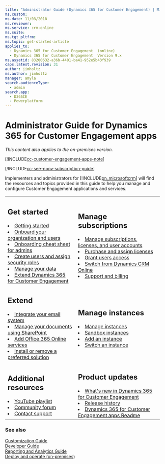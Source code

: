 ```yaml
---
title: "Administrator Guide (Dynamics 365 for Customer Engagement) | MicrosoftDocs"
ms.custom:
ms.date: 11/08/2018
ms.reviewer:
ms.service: crm-online
ms.suite:
ms.tgt_pltfrm:
ms.topic: get-started-article
applies_to:
  - Dynamics 365 for Customer Engagement  (online)
  - Dynamics 365 for Customer Engagement  Version 9.x
ms.assetid: 83200632-a36b-4401-ba41-952e5b43f939
caps.latest.revision: 31
author: jimholtz
ms.author: jimholtz
manager: amyla
search.audienceType:
  - admin
search.app:
  - D365CE
  - Powerplatform
---
```

# Administrator Guide for Dynamics 365 for Customer Engagement apps

*This content also applies to the on-premises version.*

[!INCLUDE[cc-customer-engagement-apps-note](../includes/cc-customer-engagement-apps-note.md)]

[!INCLUDE[cc-see-nonv-subscription-guide](../includes/cc-see-nonv-subscription-guide.md)]

Implementers and administrators for [!INCLUDE[pn_microsoftcrm](../includes/pn-dynamics-crm.md)] will find the resources and topics provided in this guide to help you manage and configure Customer Engagement applications and services.

<table>
<tr>
<td>

<h2> Get started </h2>

<li><a href="getting-started.md" data-raw-source="[Getting started](getting-started.md)">Getting started</a></li>
<li><a href="onboard-your-organization-and-users-to-dynamics-365-online.md" data-raw-source="[Onboard your organization and users](onboard-your-organization-and-users-to-dynamics-365-online.md)">Onboard your organization and users</a></li>
<li><a href="onboarding-cheat-sheet-admins.md" data-raw-source="[Onboarding cheat sheet for admins](onboarding-cheat-sheet-admins.md)">Onboarding cheat sheet for admins</a></li>
<li><a href="create-users-assign-online-security-roles.md" data-raw-source="[Create users and assign security roles](create-users-assign-online-security-roles.md)">Create users and assign security roles</a></li>
<li><a href="manage-your-data.md" data-raw-source="[Manage your data](manage-your-data.md)">Manage your data</a></li>
<li><a href="extend.md" data-raw-source="[Extend Dynamics 365 for Customer Engagement](extend.md)">Extend Dynamics 365 for Customer Engagement</a></li>
</td>
<td>

<h2> Manage subscriptions </h2>

<li><a href="manage-subscriptions-licenses-user-accounts.md" data-raw-source="[Manage subscriptions, licenses, and user accounts](manage-subscriptions-licenses-user-accounts.md)">Manage subscriptions, licenses, and user accounts</a></li>
<li><a href="purchase-assign-online-licenses.md" data-raw-source="[Purchase and assign licenses](purchase-assign-online-licenses.md)">Purchase and assign licenses</a></li>
<li><a href="grant-users-access.md" data-raw-source="[Grant users access](grant-users-access.md)">Grant users access</a></li>
<li><a href="switch-dynamics-crm-online-dynamics-365.md" data-raw-source="[Switch from Dynamics CRM Online](switch-dynamics-crm-online-dynamics-365.md)">Switch from Dynamics CRM Online</a></li>
<li><a href="billing-support.md" data-raw-source="[Support and billing](billing-support.md)">Support and billing</a></li>
</td>
</tr>
<tr>
<td>

<h2> Extend </h2>

<li><a href="integrate-synchronize-your-email-system.md" data-raw-source="[Integrate your email system](integrate-synchronize-your-email-system.md)">Integrate your email system</a></li>
<li><a href="manage-documents-using-sharepoint.md" data-raw-source="[Manage your documents using SharePoint](manage-documents-using-sharepoint.md)">Manage your documents using SharePoint</a></li>
<li><a href="add-office-365-online-services.md" data-raw-source="[Add Office 365 Online services](add-office-365-online-services.md)">Add Office 365 Online services</a></li>
<li><a href="install-remove-preferred-solution.md" data-raw-source="[Install or remove a preferred solution](install-remove-preferred-solution.md)">Install or remove a preferred solution</a></li>
</td>
<td>

<h2> Manage instances </h2>

<li><a href="manage-online-instances.md" data-raw-source="[Manage instances](manage-online-instances.md)">Manage instances</a></li>
<li><a href="manage-sandbox-instances.md" data-raw-source="[Sandbox instances](manage-sandbox-instances.md)">Sandbox instances</a></li>
<li><a href="add-instance-subscription.md" data-raw-source="[Add an instance](add-instance-subscription.md)">Add an instance</a></li>
<li><a href="switch-instance.md" data-raw-source="[Switch an instance](switch-instance.md)">Switch an instance</a></li>
</td>
</tr>
<tr>
<td>

<h2> Additional resources </h2>

<li><a href="https://www.youtube.com/playlist?list=PLcakwueIHoT90l9YCf0IGddsp0xVMpTVw" data-raw-source="[YouTube playlist](https://www.youtube.com/playlist?list=PLcakwueIHoT90l9YCf0IGddsp0xVMpTVw)">YouTube playlist</a></li>
<li><a href="https://community.dynamics.com/crm/f/117" data-raw-source="[Community forum](https://community.dynamics.com/crm/f/117)">Community forum</a></li>
<li><a href="http://go.microsoft.com/fwlink/p/?LinkId=394391" data-raw-source="[Contact support](https://go.microsoft.com/fwlink/p/?LinkId=394391)">Contact support</a></li>

</td>
<td>

<h2> Product updates </h2>

<li><a href="https://docs.microsoft.com/dynamics365/get-started/whats-new/" data-raw-source="[What&#39;s new in Dynamics 365 for Customer Engagement](https://docs.microsoft.com/dynamics365/get-started/whats-new/)">What&#39;s new in Dynamics 365 for Customer Engagement</a></li>
<li><a href="release-history.md" data-raw-source="[Release history](release-history.md)">Release history</a></li>
<li><a href="readme-9.md" data-raw-source="[Dynamics 365 for Customer Engagement apps Readme](readme-9.md)">Dynamics 365 for Customer Engagement apps Readme</a></li>
</td>
</tr>
</table>

### See also

[Customization Guide](../customize/overview.md)<br />
[Developer Guide](../developer/developer-guide.md)<br />
[Reporting and Analytics Guide](../analytics/reporting-analytics-with-dynamics-365.md) <br />
[Deploy and operate (on-premises)](../on-premises/deploy-and-operate-dynamics-365-on-premises.md)
